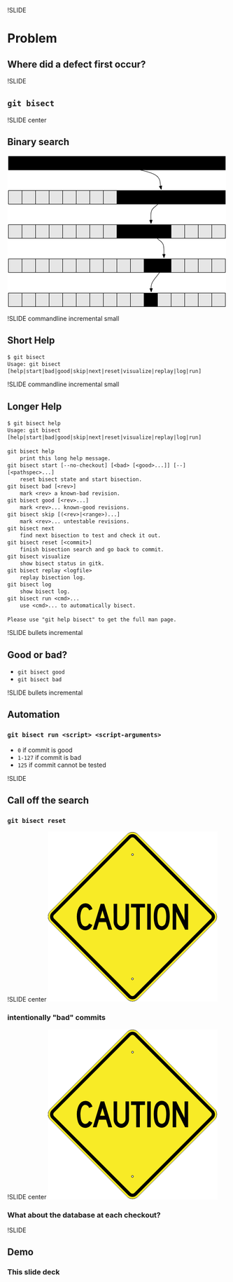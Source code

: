 !SLIDE
# Problem
## Where did a defect first occur?

!SLIDE
## `git bisect`

!SLIDE center
## Binary search
![binary search](images/binary_search.png)

!SLIDE commandline incremental small
## Short Help

    $ git bisect
    Usage: git bisect [help|start|bad|good|skip|next|reset|visualize|replay|log|run]

!SLIDE commandline incremental small
## Longer Help

    $ git bisect help
    Usage: git bisect [help|start|bad|good|skip|next|reset|visualize|replay|log|run]

    git bisect help
    	print this long help message.
    git bisect start [--no-checkout] [<bad> [<good>...]] [--] [<pathspec>...]
    	reset bisect state and start bisection.
    git bisect bad [<rev>]
    	mark <rev> a known-bad revision.
    git bisect good [<rev>...]
    	mark <rev>... known-good revisions.
    git bisect skip [(<rev>|<range>)...]
    	mark <rev>... untestable revisions.
    git bisect next
    	find next bisection to test and check it out.
    git bisect reset [<commit>]
    	finish bisection search and go back to commit.
    git bisect visualize
    	show bisect status in gitk.
    git bisect replay <logfile>
    	replay bisection log.
    git bisect log
    	show bisect log.
    git bisect run <cmd>...
    	use <cmd>... to automatically bisect.

    Please use "git help bisect" to get the full man page.

!SLIDE bullets incremental
## Good or bad?

* `git bisect good`
* `git bisect bad`

!SLIDE bullets incremental
## Automation
### `git bisect run <script> <script-arguments>`

* `0` if commit is good
* `1-127` if commit is bad
* `125` if commit cannot be tested

!SLIDE
## Call off the search
### `git bisect reset`

!SLIDE center
![caution](images/caution.png)
### intentionally "bad" commits

!SLIDE center
![caution](images/caution.png)
### What about the database at each checkout?

!SLIDE
## Demo
### This slide deck

